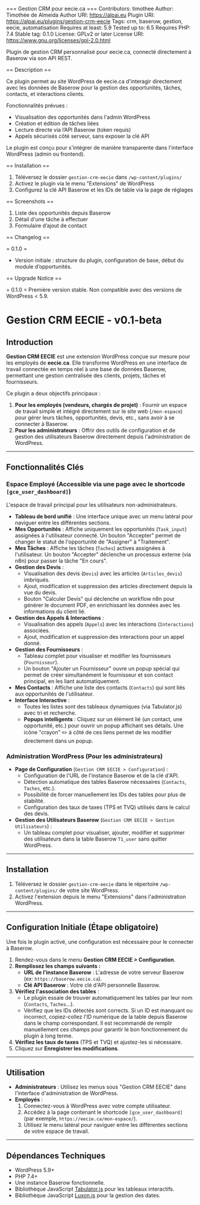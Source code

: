 === Gestion CRM pour eecie.ca ===
Contributors: timothee
Author: Timothée de Almeida
Author URI: https://alpai.eu
Plugin URI: https://alpai.eu/plugins/gestion-crm-eecie
Tags: crm, baserow, gestion, eecie, automatisation
Requires at least: 5.9
Tested up to: 6.5
Requires PHP: 7.4
Stable tag: 0.1.0
License: GPLv2 or later
License URI: https://www.gnu.org/licenses/gpl-2.0.html

Plugin de gestion CRM personnalisé pour eecie.ca, connecté directement à Baserow via son API REST.

== Description ==

Ce plugin permet au site WordPress de eecie.ca d'interagir directement avec les données de Baserow pour la gestion des opportunités, tâches, contacts, et interactions clients.

Fonctionnalités prévues :
- Visualisation des opportunités dans l'admin WordPress
- Création et édition de tâches liées
- Lecture directe via l’API Baserow (token requis)
- Appels sécurisés côté serveur, sans exposer la clé API

Le plugin est conçu pour s'intégrer de manière transparente dans l'interface WordPress (admin ou frontend).

== Installation ==

1. Téléversez le dossier `gestion-crm-eecie` dans `/wp-content/plugins/`
2. Activez le plugin via le menu "Extensions" de WordPress
3. Configurez la clé API Baserow et les IDs de table via la page de réglages

== Screenshots ==

1. Liste des opportunités depuis Baserow
2. Détail d'une tâche à effectuer
3. Formulaire d’ajout de contact

== Changelog ==

= 0.1.0 =
* Version initiale : structure du plugin, configuration de base, début du module d’opportunités.

== Upgrade Notice ==

= 0.1.0 =
Première version stable. Non compatible avec des versions de WordPress < 5.9.

# Gestion CRM EECIE - v0.1-beta

## Introduction

**Gestion CRM EECIE** est une extension WordPress conçue sur mesure pour les employés de **eecie.ca**. Elle transforme WordPress en une interface de travail connectée en temps réel à une base de données Baserow, permettant une gestion centralisée des clients, projets, tâches et fournisseurs.

Ce plugin a deux objectifs principaux :
1.  **Pour les employés (vendeurs, chargés de projet)** : Fournir un espace de travail simple et intégré directement sur le site web (`/mon-espace`) pour gérer leurs tâches, opportunités, devis, etc., sans avoir à se connecter à Baserow.
2.  **Pour les administrateurs** : Offrir des outils de configuration et de gestion des utilisateurs Baserow directement depuis l'administration de WordPress.

---

## Fonctionnalités Clés

### Espace Employé (Accessible via une page avec le shortcode `[gce_user_dashboard]`)

L'espace de travail principal pour les utilisateurs non-administrateurs.

*   **Tableau de bord unifié** : Une interface unique avec un menu latéral pour naviguer entre les différentes sections.
*   **Mes Opportunités** : Affiche uniquement les opportunités (`Task_input`) assignées à l'utilisateur connecté. Un bouton "Accepter" permet de changer le statut de l'opportunité de "Assigner" à "Traitement".
*   **Mes Tâches** : Affiche les tâches (`Taches`) actives assignées à l'utilisateur. Un bouton "Accepter" déclenche un processus externe (via n8n) pour passer la tâche "En cours".
*   **Gestion des Devis** :
    *   Visualisation des devis (`Devis`) avec les articles (`Articles_devis`) imbriqués.
    *   Ajout, modification et suppression des articles directement depuis la vue du devis.
    *   Bouton "Calculer Devis" qui déclenche un workflow n8n pour générer le document PDF, en enrichissant les données avec les informations du client lié.
*   **Gestion des Appels & Interactions** :
    *   Visualisation des appels (`Appels`) avec les interactions (`Interactions`) associées.
    *   Ajout, modification et suppression des interactions pour un appel donné.
*   **Gestion des Fournisseurs** :
    *   Tableau complet pour visualiser et modifier les fournisseurs (`Fournisseur`).
    *   Un bouton "Ajouter un Fournisseur" ouvre un popup spécial qui permet de créer simultanément le fournisseur et son contact principal, en les liant automatiquement.
*   **Mes Contacts** : Affiche une liste des contacts (`Contacts`) qui sont liés aux opportunités de l'utilisateur.
*   **Interface Interactive** :
    *   Toutes les listes sont des tableaux dynamiques (via Tabulator.js) avec tri et recherche.
    *   **Popups intelligents** : Cliquez sur un élément lié (un contact, une opportunité, etc.) pour ouvrir un popup affichant ses détails. Une icône "crayon" ✏️ à côté de ces liens permet de les modifier directement dans un popup.

### Administration WordPress (Pour les administrateurs)

*   **Page de Configuration** (`Gestion CRM EECIE > Configuration`) :
    *   Configuration de l'URL de l'instance Baserow et de la clé d'API.
    *   Détection automatique des tables Baserow nécessaires (`Contacts`, `Taches`, etc.).
    *   Possibilité de forcer manuellement les IDs des tables pour plus de stabilité.
    *   Configuration des taux de taxes (TPS et TVQ) utilisés dans le calcul des devis.
*   **Gestion des Utilisateurs Baserow** (`Gestion CRM EECIE > Gestion Utilisateurs`) :
    *   Un tableau complet pour visualiser, ajouter, modifier et supprimer des utilisateurs dans la table Baserow `T1_user` sans quitter WordPress.

---

## Installation

1.  Téléversez le dossier `gestion-crm-eecie` dans le répertoire `/wp-content/plugins/` de votre site WordPress.
2.  Activez l'extension depuis le menu "Extensions" dans l'administration WordPress.

---

## Configuration Initiale (Étape obligatoire)

Une fois le plugin activé, une configuration est nécessaire pour le connecter à Baserow.

1.  Rendez-vous dans le menu **Gestion CRM EECIE > Configuration**.
2.  **Remplissez les champs suivants :**
    *   **URL de l’instance Baserow** : L'adresse de votre serveur Baserow (ex: `https://baserow.eecie.ca`).
    *   **Clé API Baserow** : Votre clé d'API personnelle Baserow.
3.  **Vérifiez l'association des tables** :
    *   Le plugin essaie de trouver automatiquement les tables par leur nom (`Contacts`, `Taches`...).
    *   Vérifiez que les IDs détectés sont corrects. Si un ID est manquant ou incorrect, copiez-collez l'ID numérique de la table depuis Baserow dans le champ correspondant. Il est recommandé de remplir manuellement ces champs pour garantir le bon fonctionnement du plugin à long terme.
4.  **Vérifiez les taux de taxes** (TPS et TVQ) et ajustez-les si nécessaire.
5.  Cliquez sur **Enregistrer les modifications**.

---

## Utilisation

*   **Administrateurs** : Utilisez les menus sous "Gestion CRM EECIE" dans l'interface d'administration de WordPress.
*   **Employés** :
    1.  Connectez-vous à WordPress avec votre compte utilisateur.
    2.  Accédez à la page contenant le shortcode `[gce_user_dashboard]` (par exemple, `https://eecie.ca/mon-espace/`).
    3.  Utilisez le menu latéral pour naviguer entre les différentes sections de votre espace de travail.

---

## Dépendances Techniques

*   WordPress 5.9+
*   PHP 7.4+
*   Une instance Baserow fonctionnelle.
*   Bibliothèque JavaScript [Tabulator.js](https://tabulator.info/) pour les tableaux interactifs.
*   Bibliothèque JavaScript [Luxon.js](https://moment.github.io/luxon/) pour la gestion des dates.
